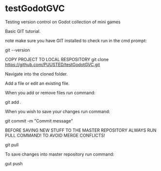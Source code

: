 # testGodotGVC
Testing version control on Godot collection of mini games

Basic GIT tutorial.

note make sure you have GIT installed
to check run in the cmd prompt: 

git --version

COPY PROJECT TO LOCAL RESPOSITORY
git clone https://github.com/PUUSTED/testGodotGVC.git

Navigate into the cloned folder.

Add a file or edit an existing file.

When you add or remove files run command:

git add *.*

When you wish to save your changes run command: 

git commit -m "Commit message"

BEFORE SAVING NEW STUFF TO THE MASTER REPOSITORY ALWAYS RUN PULL COMMAND! TO AVOID MERGE CONFLICTS!

git pull

To save changes into master repository run command:

gut push
